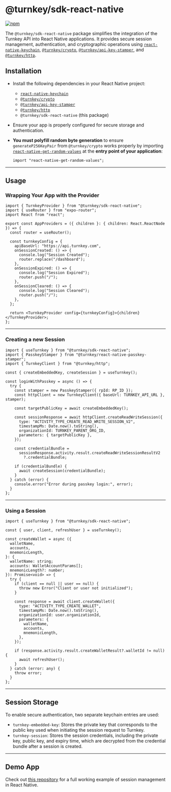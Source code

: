 # **@turnkey/sdk-react-native**

[![npm](https://img.shields.io/npm/v/@turnkey/sdk-react-native?color=%234C48FF)](https://www.npmjs.com/package/@turnkey/sdk-react-native)

The `@turnkey/sdk-react-native` package simplifies the integration of the Turnkey API into React Native applications. It provides secure session management, authentication, and cryptographic operations using [`react-native-keychain`](https://github.com/oblador/react-native-keychain), [`@turnkey/crypto`](../crypto/), [`@turnkey/api-key-stamper`](../api-key-stamper/), and [`@turnkey/http`](../http/).

## **Installation**

- Install the following dependencies in your React Native project:
  - [`react-native-keychain`](https://www.npmjs.com/package/react-native-keychain)
  - [`@turnkey/crypto`](../crypto/)
  - [`@turnkey/api-key-stamper`](../api-key-stamper/)
  - [`@turnkey/http`](../http/)
  - `@turnkey/sdk-react-native` (this package)
- Ensure your app is properly configured for secure storage and authentication.
- **You must polyfill random byte generation** to ensure `generateP256KeyPair` from `@turnkey/crypto` works properly by importing [`react-native-get-random-values`](https://www.npmjs.com/package/react-native-get-random-values) at the **entry point of your application**:

  ```tsx
  import "react-native-get-random-values";
  ```

---

## **Usage**

### **Wrapping Your App with the Provider**

```tsx
import { TurnkeyProvider } from "@turnkey/sdk-react-native";
import { useRouter } from "expo-router";
import React from "react";

export const AppProviders = ({ children }: { children: React.ReactNode }) => {
  const router = useRouter();

  const turnkeyConfig = {
    apiBaseUrl: "https://api.turnkey.com",
    onSessionCreated: () => {
      console.log("Session Created");
      router.replace("/dashboard");
    },
    onSessionExpired: () => {
      console.log("Session Expired");
      router.push("/");
    },
    onSessionCleared: () => {
      console.log("Session Cleared");
      router.push("/");
    },
  };

  return <TurnkeyProvider config={turnkeyConfig}>{children}</TurnkeyProvider>;
};
```

---

### **Creating a new Session**

```tsx
import { useTurnkey } from "@turnkey/sdk-react-native";
import { PasskeyStamper } from "@turnkey/react-native-passkey-stamper";
import { TurnkeyClient } from "@turnkey/http";

const { createEmbeddedKey, createSession } = useTurnkey();

const loginWithPasskey = async () => {
  try {
    const stamper = new PasskeyStamper({ rpId: RP_ID });
    const httpClient = new TurnkeyClient({ baseUrl: TURNKEY_API_URL }, stamper);

    const targetPublicKey = await createEmbeddedKey();

    const sessionResponse = await httpClient.createReadWriteSession({
      type: "ACTIVITY_TYPE_CREATE_READ_WRITE_SESSION_V2",
      timestampMs: Date.now().toString(),
      organizationId: TURNKEY_PARENT_ORG_ID,
      parameters: { targetPublicKey },
    });

    const credentialBundle =
      sessionResponse.activity.result.createReadWriteSessionResultV2
        ?.credentialBundle;

    if (credentialBundle) {
      await createSession(credentialBundle);
    }
  } catch (error) {
    console.error("Error during passkey login:", error);
  }
};
```

---

### **Using a Session**

```tsx
import { useTurnkey } from "@turnkey/sdk-react-native";

const { user, client, refreshUser } = useTurnkey();

const createWallet = async ({
  walletName,
  accounts,
  mnemonicLength,
}: {
  walletName: string;
  accounts: WalletAccountParams[];
  mnemonicLength?: number;
}): Promise<void> => {
  try {
    if (client == null || user == null) {
      throw new Error("Client or user not initialized");
    }

    const response = await client.createWallet({
      type: "ACTIVITY_TYPE_CREATE_WALLET",
      timestampMs: Date.now().toString(),
      organizationId: user.organizationId,
      parameters: {
        walletName,
        accounts,
        mnemonicLength,
      },
    });

    if (response.activity.result.createWalletResult?.walletId != null) {
      await refreshUser();
    }
  } catch (error: any) {
    throw error;
  }
};
```

---

## **Session Storage**

To enable secure authentication, two separate keychain entries are used:

- `turnkey-embedded-key`: Stores the private key that corresponds to the public key used when initiating the session request to Turnkey.
- `turnkey-session`: Stores the session credentials, including the private key, public key, and expiry time, which are decrypted from the credential bundle after a session is created.

---

## **Demo App**

Check out [this repository](https://github.com/tkhq/react-native-demo-wallet) for a full working example of session management in React Native.

